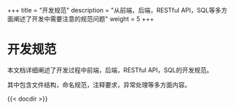 +++
title = "开发规范"
description = "从前端，后端，RESTful API，SQL等多方面阐述了开发中需要注意的规范问题"
weight = 5
+++

# 开发规范

本文档详细阐述了开发过程中前端，后端，RESTful API，SQL的开发规范。

其中包含文件结构，命名规范，注释要求，异常处理等多方面内容。


{{< docdir >}}